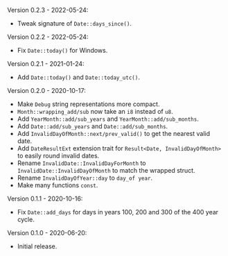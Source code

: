 Version 0.2.3 - 2022-05-24:
  * Tweak signature of `Date::days_since()`.

Version 0.2.2 - 2022-05-24:
  * Fix `Date::today()` for Windows.

Version 0.2.1 - 2021-01-24:
  * Add `Date::today()` and `Date::today_utc()`.

Version 0.2.0 - 2020-10-17:
  * Make `Debug` string representations more compact.
  * `Month::wrapping_add/sub` now take an `i8` instead of `u8`.
  * Add `YearMonth::add/sub_years` and `YearMonth::add/sub_months`.
  * Add `Date::add/sub_years` and `Date::add/sub_months`.
  * Add `InvalidDayOfMonth::next/prev_valid()` to get the nearest valid date.
  * Add `DateResultExt` extension trait for `Result<Date, InvalidDayOfMonth>` to easily round invalid dates.
  * Rename `InvalidDate::InvalidDayForMonth` to `InvalidDate::InvalidDayOfMonth` to match the wrapped struct.
  * Rename `InvalidDayOfYear::day` to `day_of year`.
  * Make many functions `const`.

Version 0.1.1 - 2020-10-16:
  * Fix `Date::add_days` for days in years 100, 200 and 300 of the 400 year cycle.

Version 0.1.0 - 2020-06-20:
  * Initial release.
